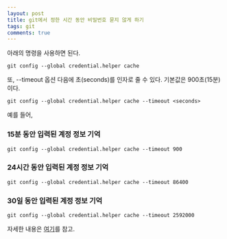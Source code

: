 ```yaml
---
layout: post
title: git에서 정한 시간 동안 비밀번호 묻지 않게 하기
tags: git
comments: true
---
```

  
아래의 명령을 사용하면 된다. 
~~~
git config --global credential.helper cache
~~~

또, --timeout 옵션 다음에 초(seconds)를 인자로 줄 수 있다. 기본값은 900초(15분)이다.
  
~~~
git config --global credential.helper cache --timeout <seconds>
~~~

예를 들어,
      
### 15분 동안 입력된 계정 정보 기억
~~~
git config --global credential.helper cache --timeout 900
~~~

### 24시간 동안 입력된 계정 정보 기억
~~~
git config --global credential.helper cache --timeout 86400
~~~

### 30일 동안 입력된 계정 정보 기억
~~~
git config --global credential.helper cache --timeout 2592000
~~~
   
자세한 내용은 [여기](https://git-scm.com/book/ko/v2/Git-%EB%8F%84%EA%B5%AC-Credential-%EC%A0%80%EC%9E%A5%EC%86%8C)를 참고.
  
